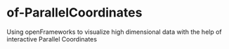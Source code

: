 # of-ParallelCoordinates
Using openFrameworks to visualize high dimensional data with the help of interactive Parallel Coordinates
